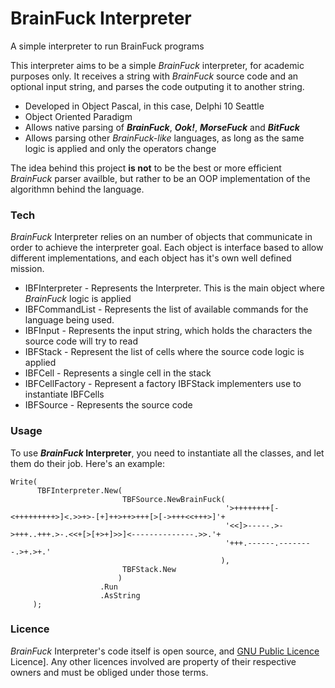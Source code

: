 # BrainFuck Interpreter
A simple interpreter to run BrainFuck programs

This interpreter aims to be a simple *BrainFuck* interpreter, for academic purposes only.
It receives a string with *BrainFuck* source code and an optional input string, and parses the code outputing it to another string.

  - Developed in Object Pascal, in this case, Delphi 10 Seattle
  - Object Oriented Paradigm
  - Allows native parsing of ***BrainFuck***, ***Ook!***, ***MorseFuck*** and ***BitFuck***
  - Allows parsing other *BrainFuck-like* languages, as long as the same logic is applied and only the operators change

The idea behind this project **is not** to be the best or more efficient *BrainFuck* parser availble, but rather to be an OOP implementation of the algorithmn behind the language.

### Tech

*BrainFuck* Interpreter relies on an number of objects that communicate in order to achieve the interpreter goal. Each object is interface based to allow different implementations, and each object has it's own well defined mission.

* IBFInterpreter - Represents the Interpreter. This is the main object where *BrainFuck* logic is applied
* IBFCommandList - Represents the list of available commands for the language being used. 
* IBFInput - Represents the input string, which holds the characters the source code will try to read
* IBFStack - Represent the list of cells where the source code logic is applied
* IBFCell - Represents a single cell in the stack
* IBFCellFactory - Represent a factory IBFStack implementers use to instantiate IBFCells
* IBFSource - Represents the source code


### Usage

To use ***BrainFuck* Interpreter**, you need to instantiate all the classes, and let them do their job. Here's an example:

```
Write(
      TBFInterpreter.New(
                         TBFSource.NewBrainFuck(
                                                '>++++++++[-<+++++++++>]<.>>+>-[+]++>++>+++[>[->+++<<+++>]'+
                                                '<<]>-----.>->+++..+++.>-.<<+[>[+>+]>>]<--------------.>>.'+
                                                '+++.------.--------.>+.>+.'
                                               ),
                         TBFStack.New
                        )
                    .Run
                    .AsString
     );
```


### Licence

*BrainFuck* Interpreter's code itself is open source, and [GNU Public Licence](https://www.gnu.org/licenses/gpl-3.0.en.html "GNU Public Licence") Licence]. Any other licences involved are property of their respective owners and must be obliged under those terms.
